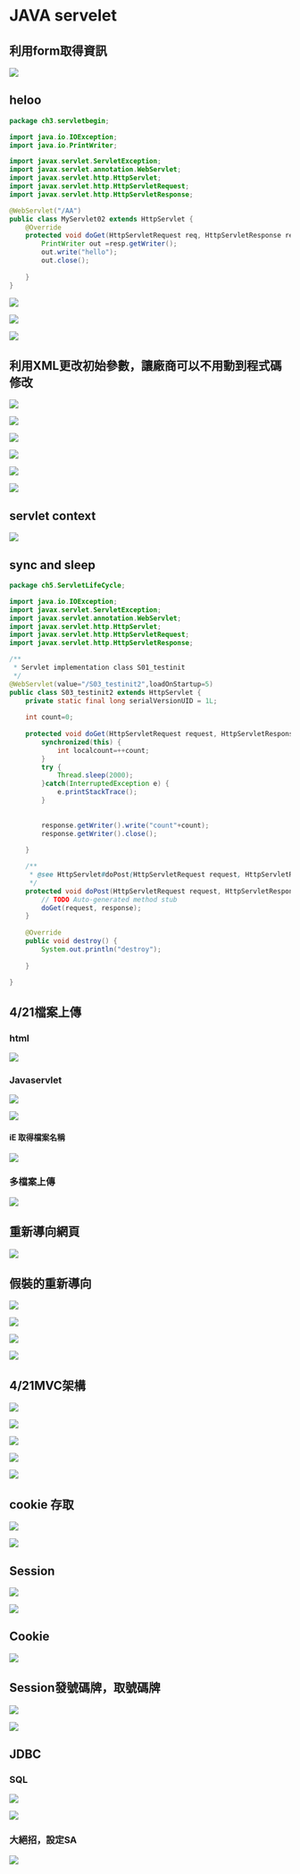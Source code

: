 # JAVA servelet

## 利用form取得資訊

![](.gitbook/assets/image%20%2852%29.png)

## 

## heloo

```java
package ch3.servletbegin;

import java.io.IOException;
import java.io.PrintWriter;

import javax.servlet.ServletException;
import javax.servlet.annotation.WebServlet;
import javax.servlet.http.HttpServlet;
import javax.servlet.http.HttpServletRequest;
import javax.servlet.http.HttpServletResponse;

@WebServlet("/AA")
public class MyServlet02 extends HttpServlet {
	@Override
	protected void doGet(HttpServletRequest req, HttpServletResponse resp) throws ServletException, IOException {
		PrintWriter out =resp.getWriter();
		out.write("hello");
		out.close();
		
	}
}
```

![](.gitbook/assets/image%20%2836%29.png)

![](.gitbook/assets/image%20%2835%29.png)

![](.gitbook/assets/image%20%2837%29.png)

## 利用XML更改初始參數，讓廠商可以不用動到程式碼修改

![](.gitbook/assets/image%20%2864%29.png)

![](.gitbook/assets/image%20%2829%29.png)

![](.gitbook/assets/image%20%2833%29.png)

![](.gitbook/assets/image%20%2832%29.png)

![](.gitbook/assets/image%20%2830%29.png)

![](.gitbook/assets/image%20%2834%29.png)

## servlet context

![](.gitbook/assets/image%20%2831%29.png)

## sync and sleep

```java
package ch5.ServletLifeCycle;

import java.io.IOException;
import javax.servlet.ServletException;
import javax.servlet.annotation.WebServlet;
import javax.servlet.http.HttpServlet;
import javax.servlet.http.HttpServletRequest;
import javax.servlet.http.HttpServletResponse;

/**
 * Servlet implementation class S01_testinit
 */
@WebServlet(value="/S03_testinit2",loadOnStartup=5)
public class S03_testinit2 extends HttpServlet {
	private static final long serialVersionUID = 1L;
    
	int count=0;
	
	protected void doGet(HttpServletRequest request, HttpServletResponse response) throws ServletException, IOException {
		synchronized(this) {
			int localcount=++count;
		}
		try {
			Thread.sleep(2000);
		}catch(InterruptedException e) {
			e.printStackTrace();
		}
		
		
		response.getWriter().write("count"+count);
		response.getWriter().close();
		
	}

	/**
	 * @see HttpServlet#doPost(HttpServletRequest request, HttpServletResponse response)
	 */
	protected void doPost(HttpServletRequest request, HttpServletResponse response) throws ServletException, IOException {
		// TODO Auto-generated method stub
		doGet(request, response);
	}
	
	@Override
	public void destroy() {
		System.out.println("destroy");
		
	}

}

```

## 4/21檔案上傳

### html

![](.gitbook/assets/image%20%2838%29.png)

### Javaservlet 

![](.gitbook/assets/image%20%2841%29.png)

![](.gitbook/assets/image%20%2845%29.png)

#### iE 取得檔案名稱

![](.gitbook/assets/image%20%2843%29.png)

### 多檔案上傳

![](.gitbook/assets/image%20%2847%29.png)

## 重新導向網頁

![](.gitbook/assets/image%20%2844%29.png)

## 假裝的重新導向

![](.gitbook/assets/image%20%2839%29.png)

![](.gitbook/assets/image%20%2840%29.png)

![](.gitbook/assets/image%20%2846%29.png)

![](.gitbook/assets/image%20%2849%29.png)

## 4/21MVC架構

![](.gitbook/assets/image%20%2848%29.png)

![](.gitbook/assets/image%20%2842%29.png)

![](.gitbook/assets/image%20%2853%29.png)

![](.gitbook/assets/image%20%2854%29.png)

![](.gitbook/assets/image%20%2856%29.png)

## cookie 存取

![](.gitbook/assets/image%20%2850%29.png)

![](.gitbook/assets/image%20%2851%29.png)

## Session

![](.gitbook/assets/image%20%2855%29.png)

![](.gitbook/assets/image%20%2866%29.png)

## Cookie

![](.gitbook/assets/image%20%2870%29.png)

## Session發號碼牌，取號碼牌

![](.gitbook/assets/image%20%2869%29.png)

![](.gitbook/assets/image%20%2868%29.png)

## JDBC

### SQL

![](.gitbook/assets/image%20%2865%29.png)

![](.gitbook/assets/image%20%2871%29.png)

### 大絕招，設定SA

![](.gitbook/assets/image%20%2867%29.png)

